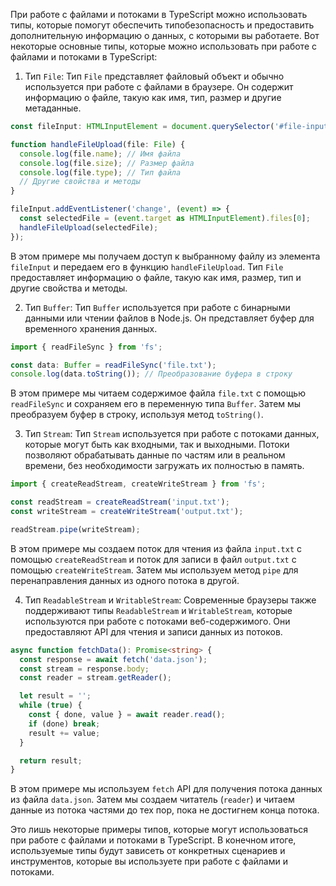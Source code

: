 При работе с файлами и потоками в TypeScript можно использовать типы, которые помогут обеспечить типобезопасность и предоставить дополнительную информацию о данных, с которыми вы работаете. Вот некоторые основные типы, которые можно использовать при работе с файлами и потоками в TypeScript:

1. Тип `File`:
Тип `File` представляет файловый объект и обычно используется при работе с файлами в браузере. Он содержит информацию о файле, такую как имя, тип, размер и другие метаданные.

```typescript
const fileInput: HTMLInputElement = document.querySelector('#file-input');

function handleFileUpload(file: File) {
  console.log(file.name); // Имя файла
  console.log(file.size); // Размер файла
  console.log(file.type); // Тип файла
  // Другие свойства и методы
}

fileInput.addEventListener('change', (event) => {
  const selectedFile = (event.target as HTMLInputElement).files[0];
  handleFileUpload(selectedFile);
});
```

В этом примере мы получаем доступ к выбранному файлу из элемента `fileInput` и передаем его в функцию `handleFileUpload`. Тип `File` предоставляет информацию о файле, такую как имя, размер, тип и другие свойства и методы.

2. Тип `Buffer`:
Тип `Buffer` используется при работе с бинарными данными или чтении файлов в Node.js. Он представляет буфер для временного хранения данных.

```typescript
import { readFileSync } from 'fs';

const data: Buffer = readFileSync('file.txt');
console.log(data.toString()); // Преобразование буфера в строку
```

В этом примере мы читаем содержимое файла `file.txt` с помощью `readFileSync` и сохраняем его в переменную типа `Buffer`. Затем мы преобразуем буфер в строку, используя метод `toString()`.

3. Тип `Stream`:
Тип `Stream` используется при работе с потоками данных, которые могут быть как входными, так и выходными. Потоки позволяют обрабатывать данные по частям или в реальном времени, без необходимости загружать их полностью в память.

```typescript
import { createReadStream, createWriteStream } from 'fs';

const readStream = createReadStream('input.txt');
const writeStream = createWriteStream('output.txt');

readStream.pipe(writeStream);
```

В этом примере мы создаем поток для чтения из файла `input.txt` с помощью `createReadStream` и поток для записи в файл `output.txt` с помощью `createWriteStream`. Затем мы используем метод `pipe` для перенаправления данных из одного потока в другой.

4. Тип `ReadableStream` и `WritableStream`:
Современные браузеры также поддерживают типы `ReadableStream` и `WritableStream`, которые используются при работе с потоками веб-содержимого. Они предоставляют API для чтения и записи данных из потоков.

```typescript
async function fetchData(): Promise<string> {
  const response = await fetch('data.json');
  const stream = response.body;
  const reader = stream.getReader();

  let result = '';
  while (true) {
    const { done, value } = await reader.read();
    if (done) break;
    result += value;
  }

  return result;
}
```

В этом примере мы используем `fetch` API для получения потока данных из файла `data.json`. Затем мы создаем читатель (`reader`) и читаем данные из потока частями до тех пор, пока не достигнем конца потока.

Это лишь некоторые примеры типов, которые могут использоваться при работе с файлами и потоками в TypeScript. В конечном итоге, используемые типы будут зависеть от конкретных сценариев и инструментов, которые вы используете при работе с файлами и потоками.